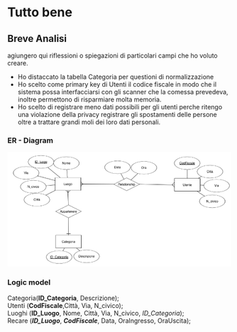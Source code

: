 # Tutto bene

## Breve Analisi
agiungero qui riflessioni o spiegazioni di particolari campi che ho voluto creare.
* Ho distaccato la tabella Categoria per questioni di normalizzazione
* Ho scelto come primary key di Utenti il codice fiscale in modo che il sistema possa interfacciarsi con gli scanner che la comessa prevedeva, inoltre permettono di risparmiare molta memoria.
* Ho scelto di registrare meno dati possibili per gli utenti perche ritengo una violazione della privacy registrare gli spostamenti delle persone oltre a trattare grandi moli dei loro dati personali. 

### ER - Diagram

![E/R](https://github.com/taglioIsCoding/MySqlScripts/blob/master/TuttoBene/ER.png)

### Logic model

Categoria(**ID_Categoria**, Descrizione); <br>
Utenti (**CodFiscale**,Città, Via, N_civico); <br>
Luoghi (**ID_Luogo**, Nome, Città, Via, N_civico, *ID_Categoria*); <br>
Recare (***ID_Luogo***, ***CodFiscale***, Data, OraIngresso, OraUscita); <br>